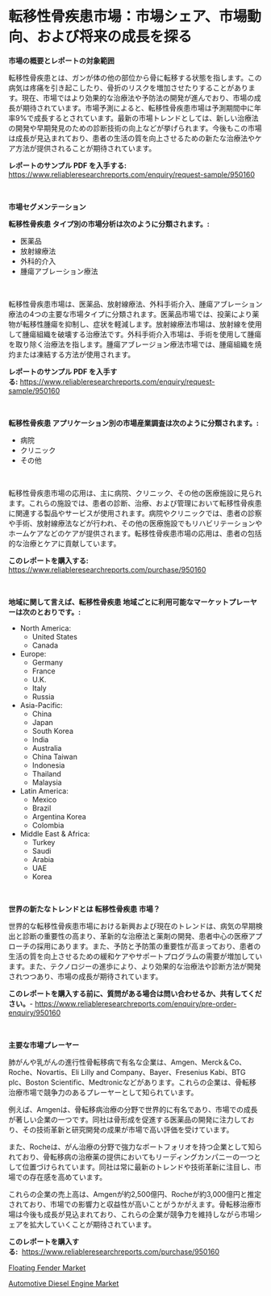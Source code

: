 <p><h1>転移性骨疾患市場：市場シェア、市場動向、および将来の成長を探る</h1></p><p><strong>市場の概要とレポートの対象範囲</strong></p>
<p><p>転移性骨疾患とは、ガンが体の他の部位から骨に転移する状態を指します。この病気は疼痛を引き起こしたり、骨折のリスクを増加させたりすることがあります。現在、市場ではより効果的な治療法や予防法の開発が進んでおり、市場の成長が期待されています。市場予測によると、転移性骨疾患市場は予測期間中に年率9%で成長するとされています。最新の市場トレンドとしては、新しい治療法の開発や早期発見のための診断技術の向上などが挙げられます。今後もこの市場は成長が見込まれており、患者の生活の質を向上させるための新たな治療法やケア方法が提供されることが期待されています。</p></p>
<p><strong>レポートのサンプル PDF を入手する:</strong> <a href="https://www.reliableresearchreports.com/enquiry/request-sample/950160">https://www.reliableresearchreports.com/enquiry/request-sample/950160</a></p>
<p>&nbsp;</p>
<p><strong>市場セグメンテーション</strong></p>
<p><strong>転移性骨疾患 タイプ別の市場分析は次のように分類されます。:</strong></p>
<p><ul><li>医薬品</li><li>放射線療法</li><li>外科的介入</li><li>腫瘍アブレーション療法</li></ul></p>
<p>&nbsp;</p>
<p><p>転移性骨疾患市場は、医薬品、放射線療法、外科手術介入、腫瘍アブレーション療法の4つの主要な市場タイプに分類されます。医薬品市場では、投薬により薬物が転移性腫瘍を抑制し、症状を軽減します。放射線療法市場は、放射線を使用して腫瘍組織を破壊する治療法です。外科手術介入市場は、手術を使用して腫瘍を取り除く治療法を指します。腫瘍アブレージョン療法市場では、腫瘍組織を焼灼または凍結する方法が使用されます。</p></p>
<p><strong>レポートのサンプル PDF を入手する:</strong>&nbsp;<a href="https://www.reliableresearchreports.com/enquiry/request-sample/950160">https://www.reliableresearchreports.com/enquiry/request-sample/950160</a></p>
<p>&nbsp;</p>
<p><strong> 転移性骨疾患 アプリケーション別の市場産業調査は次のように分類されます。:</strong></p>
<p><ul><li>病院</li><li>クリニック</li><li>その他</li></ul></p>
<p>&nbsp;</p>
<p><p>転移性骨疾患市場の応用は、主に病院、クリニック、その他の医療施設に見られます。これらの施設では、患者の診断、治療、および管理において転移性骨疾患に関連する製品やサービスが使用されます。病院やクリニックでは、患者の診察や手術、放射線療法などが行われ、その他の医療施設でもリハビリテーションやホームケアなどのケアが提供されます。転移性骨疾患市場の応用は、患者の包括的な治療とケアに貢献しています。</p></p>
<p><strong>このレポートを購入する:</strong>&nbsp; <a href="https://www.reliableresearchreports.com/purchase/950160">https://www.reliableresearchreports.com/purchase/950160</a></p>
<p>&nbsp;</p>
<p><strong>地域に関して言えば、転移性骨疾患 地域ごとに利用可能なマーケットプレーヤーは次のとおりです。:</strong></p>
<p><ul>
    <li>
        North America:
        <ul>
            <li>United States</li>
            <li>Canada</li>
        </ul>
    </li>
    <li>
        Europe:
        <ul>
            <li>Germany</li>
            <li>France</li>
            <li>U.K.</li>
            <li>Italy</li>
            <li>Russia</li>
        </ul>
    </li>
    <li>
        Asia-Pacific:
        <ul>
            <li>China</li>
            <li>Japan</li>
            <li>South Korea</li>
            <li>India</li>
            <li>Australia</li>
            <li>China Taiwan</li>
            <li>Indonesia</li>
            <li>Thailand</li>
            <li>Malaysia</li>
        </ul>
    </li>
    <li>
        Latin America:
        <ul>
            <li>Mexico</li>
            <li>Brazil</li>
            <li>Argentina Korea</li>
            <li>Colombia</li>
        </ul>
    </li>
    <li>
        Middle East & Africa:
        <ul>
            <li>Turkey</li>
            <li>Saudi</li>
            <li>Arabia</li>
            <li>UAE</li>
            <li>Korea</li>
        </ul>
    </li>
    </ul></p>
<p>&nbsp;</p>
<p><strong>世界の新たなトレンドとは 転移性骨疾患 市場？</strong></p>
<p><p>世界的な転移性骨疾患市場における新興および現在のトレンドは、病気の早期検出と診断の重要性の高まり、革新的な治療法と薬剤の開発、患者中心の医療アプローチの採用にあります。また、予防と予防策の重要性が高まっており、患者の生活の質を向上させるための緩和ケアやサポートプログラムの需要が増加しています。また、テクノロジーの進歩により、より効果的な治療法や診断方法が開発されつつあり、市場の成長が期待されています。</p></p>
<p><strong>このレポートを購入する前に、質問がある場合は問い合わせるか、共有してください。</strong>- <a href="https://www.reliableresearchreports.com/enquiry/pre-order-enquiry/950160">https://www.reliableresearchreports.com/enquiry/pre-order-enquiry/950160</a></p>
<p>&nbsp;</p>
<p><strong>主要な市場プレーヤー</strong></p>
<p><p>肺がんや乳がんの進行性骨転移病で有名な企業は、Amgen、Merck＆Co、Roche、Novartis、Eli Lilly and Company、Bayer、Fresenius Kabi、BTG plc、Boston Scientific、Medtronicなどがあります。これらの企業は、骨転移治療市場で競争力のあるプレーヤーとして知られています。</p><p>例えば、Amgenは、骨転移病治療の分野で世界的に有名であり、市場での成長が著しい企業の一つです。同社は骨形成を促進する医薬品の開発に注力しており、その技術革新と研究開発の成果が市場で高い評価を受けています。</p><p>また、Rocheは、がん治療の分野で強力なポートフォリオを持つ企業として知られており、骨転移病の治療薬の提供においてもリーディングカンパニーの一つとして位置づけられています。同社は常に最新のトレンドや技術革新に注目し、市場での存在感を高めています。</p><p>これらの企業の売上高は、Amgenが約2,500億円、Rocheが約3,000億円と推定されており、市場での影響力と収益性が高いことがうかがえます。骨転移治療市場は今後も成長が見込まれており、これらの企業が競争力を維持しながら市場シェアを拡大していくことが期待されています。</p></p>
<p><strong>このレポートを購入する:</strong>&nbsp;&nbsp;<a href="https://www.reliableresearchreports.com/purchase/950160">https://www.reliableresearchreports.com/purchase/950160</a></p>
<p><p><a href="https://circular-yam-9b9.notion.site/Floating-Fender-Market-Size-Growth-and-Forecast-from-2024-2031-1d009c7558774574b44780aa70fbe9ba">Floating Fender Market</a></p><p><a href="https://cedar-agate-3da.notion.site/Automotive-Diesel-Engine-Market-Size-and-Growth-Market-Segmentation-Regional-and-Country-Breakdown-7438b23897ed478cb2a11a23143a9051">Automotive Diesel Engine Market</a></p></p>